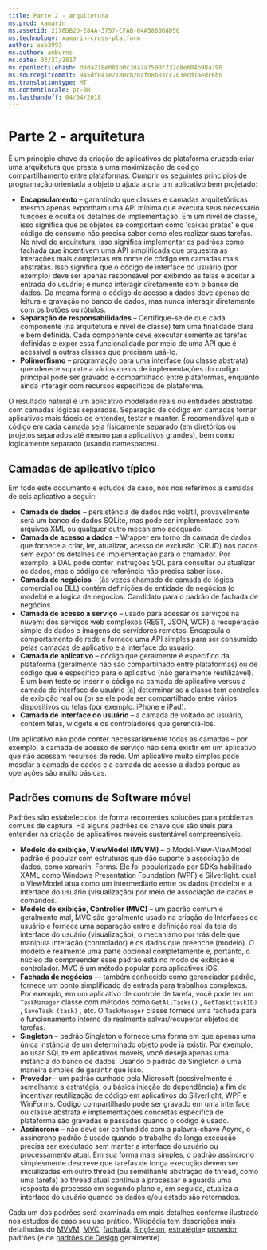 ```yaml
---
title: Parte 2 - arquitetura
ms.prod: xamarin
ms.assetid: 2176DB2D-E84A-3757-CFAB-04A586068D50
ms.technology: xamarin-cross-platform
author: asb3993
ms.author: amburns
ms.date: 03/27/2017
ms.openlocfilehash: d8da218e081b0c3da7a7590f232c8e604b98a790
ms.sourcegitcommit: 945df041e2180cb20af08b83cc703ecd1aedc6b0
ms.translationtype: MT
ms.contentlocale: pt-BR
ms.lasthandoff: 04/04/2018
---
```

# <a name="part-2---architecture"></a>Parte 2 - arquitetura

É um princípio chave da criação de aplicativos de plataforma cruzada criar uma arquitetura que presta a uma maximização de código compartilhamento entre plataformas. Cumprir os seguintes princípios de programação orientada a objeto o ajuda a cria um aplicativo bem projetado:

-   **Encapsulamento** – garantindo que classes e camadas arquitetônicas mesmo apenas exponham uma API mínima que executa seus necessário funções e oculta os detalhes de implementação. Em um nível de classe, isso significa que os objetos se comportam como 'caixas pretas' e que código de consumo não precisa saber como eles realizar suas tarefas. No nível de arquitetura, isso significa implementar os padrões como fachada que incentivem uma API simplificada que orquestra as interações mais complexas em nome de código em camadas mais abstratas. Isso significa que o código de interface do usuário (por exemplo) deve ser apenas responsável por exibindo as telas e aceitar a entrada do usuário; e nunca interagir diretamente com o banco de dados. Da mesma forma o código de acesso a dados deve apenas de leitura e gravação no banco de dados, mas nunca interagir diretamente com os botões ou rótulos.
-   **Separação de responsabilidades** – Certifique-se de que cada componente (na arquitetura e nível de classe) tem uma finalidade clara e bem definida. Cada componente deve executar somente as tarefas definidas e expor essa funcionalidade por meio de uma API que é acessível a outras classes que precisam usá-lo.
-   **Polimorfismo** – programação para uma interface (ou classe abstrata) que oferece suporte a vários meios de implementações do código principal pode ser gravado e compartilhado entre plataformas, enquanto ainda interagir com recursos específicos de plataforma.


O resultado natural é um aplicativo modelado reais ou entidades abstratas com camadas lógicas separadas. Separação de código em camadas tornar aplicativos mais fáceis de entender, testar e manter. É recomendável que o código em cada camada seja fisicamente separado (em diretórios ou projetos separados até mesmo para aplicativos grandes), bem como logicamente separado (usando namespaces).

 <a name="Typical_Application_Layers" />


## <a name="typical-application-layers"></a>Camadas de aplicativo típico

Em todo este documento e estudos de caso, nós nos referimos a camadas de seis aplicativo a seguir:

-   **Camada de dados** – persistência de dados não volátil, provavelmente será um banco de dados SQLite, mas pode ser implementado com arquivos XML ou qualquer outro mecanismo adequado.
-   **Camada de acesso a dados** – Wrapper em torno da camada de dados que fornece a criar, ler, atualizar, acesso de exclusão (CRUD) nos dados sem expor os detalhes de implementação para o chamador. Por exemplo, a DAL pode conter instruções SQL para consultar ou atualizar os dados, mas o código de referência não precisa saber isso.
-   **Camada de negócios** – (às vezes chamado de camada de lógica comercial ou BLL) contém definições de entidade de negócios (o modelo) e a lógica de negócios. Candidato para o padrão de fachada de negócios.
-   **Camada de acesso a serviço** – usado para acessar os serviços na nuvem: dos serviços web complexos (REST, JSON, WCF) a recuperação simple de dados e imagens de servidores remotos. Encapsula o comportamento de rede e fornece uma API simples para ser consumido pelas camadas de aplicativo e a interface do usuário.
-   **Camada de aplicativo** – código que geralmente é específico da plataforma (geralmente não são compartilhado entre plataformas) ou de código que é específico para o aplicativo (não geralmente reutilizável). É um bom teste se inserir o código na camada de aplicativo versus a camada de interface do usuário (a) determinar se a classe tem controles de exibição real ou (b) se ele pode ser compartilhado entre vários dispositivos ou telas (por exemplo. iPhone e iPad).
-   **Camada de interface do usuário** – a camada de voltado ao usuário, contém telas, widgets e os controladores que gerenciá-los.


Um aplicativo não pode conter necessariamente todas as camadas – por exemplo, a camada de acesso de serviço não seria existir em um aplicativo que não acessam recursos de rede. Um aplicativo muito simples pode mesclar a camada de dados e a camada de acesso a dados porque as operações são muito básicas.

 <a name="Common_Mobile_Software_Patterns" />


## <a name="common-mobile-software-patterns"></a>Padrões comuns de Software móvel

Padrões são estabelecidos de forma recorrentes soluções para problemas comuns de captura. Há alguns padrões de chave que são úteis para entender na criação de aplicativos móveis sustentável compreensíveis.

-   **Modelo de exibição, ViewModel (MVVM)** – o Model-View-ViewModel padrão é popular com estruturas que dão suporte a associação de dados, como xamarin. Forms. Ele foi popularizado por SDKs habilitado XAML como Windows Presentation Foundation (WPF) e Silverlight. qual o ViewModel atua como um intermediário entre os dados (modelo) e a interface do usuário (visualização) por meio de associação de dados e comandos.
-   **Modelo de exibição, Controller (MVC)** – um padrão comum e geralmente mal, MVC são geralmente usado na criação de Interfaces de usuário e fornece uma separação entre a definição real da tela de interface do usuário (visualização), o mecanismo por trás dele que manipula interação (controlador) e os dados que preenche (modelo). O modelo é realmente uma parte opcional completamente e, portanto, o núcleo de compreender esse padrão está no modo de exibição e controlador. MVC é um método popular para aplicativos iOS.
-   **Fachada de negócios** — também conhecido como gerenciador padrão, fornece um ponto simplificado de entrada para trabalhos complexos. Por exemplo, em um aplicativo de controle de tarefa, você pode ter um `TaskManager` classe com métodos como `GetAllTasks()` , `GetTask(taskID)` , `SaveTask (task)` , etc. O `TaskManager` classe fornece uma fachada para o funcionamento interno de realmente salvar/recuperar objetos de tarefas.
-   **Singleton** – padrão Singleton o fornece uma forma em que apenas uma única instância de um determinado objeto pode já existir. Por exemplo, ao usar SQLite em aplicativos móveis, você deseja apenas uma instância do banco de dados. Usando o padrão de Singleton é uma maneira simples de garantir que isso.
-   **Provedor** – um padrão cunhado pela Microsoft (possivelmente é semelhante a estratégia, ou básica injeção de dependência) a fim de incentivar reutilização de código em aplicativos do Silverlight, WPF e WinForms. Código compartilhado pode ser gravado em uma interface ou classe abstrata e implementações concretas específica de plataforma são gravadas e passadas quando o código é usado.
-   **Assíncrono** – não deve ser confundido com a palavra-chave Async, o assíncrono padrão é usado quando o trabalho de longa execução precisa ser executado sem manter a interface do usuário ou processamento atual. Em sua forma mais simples, o padrão assíncrono simplesmente descreve que tarefas de longa execução devem ser inicializadas em outro thread (ou semelhante abstração de thread, como uma tarefa) ao thread atual continua a processar e aguarda uma resposta do processo em segundo plano e, em seguida, atualiza a interface do usuário quando os dados e/ou estado são retornados.


Cada um dos padrões será examinada em mais detalhes conforme ilustrado nos estudos de caso seu uso prático. Wikipédia tem descrições mais detalhadas do [MVVM](https://en.wikipedia.org/wiki/Model–view–viewmodel), [MVC](https://en.wikipedia.org/wiki/Model–view–controller), [fachada](http://en.wikipedia.org/wiki/Facade_pattern), [Singleton](http://en.wikipedia.org/wiki/Singleton_pattern), [estratégia](http://en.wikipedia.org/wiki/Strategy_pattern)e [provedor](http://en.wikipedia.org/wiki/Provider_model) padrões (e de [padrões de Design](http://en.wikipedia.org/wiki/Design_Patterns) geralmente).
